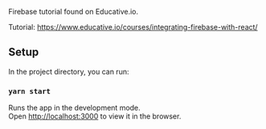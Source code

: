 Firebase tutorial found on Educative.io.<br />

Tutorial: https://www.educative.io/courses/integrating-firebase-with-react/

## Setup

In the project directory, you can run:

### `yarn start`

Runs the app in the development mode.<br />
Open [http://localhost:3000](http://localhost:3000) to view it in the browser.